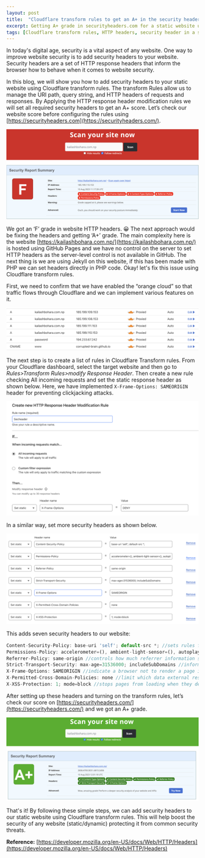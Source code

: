```yaml
---
layout: post
title:  "Cloudflare transform rules to get an A+ in the security header."
excerpt: Getting A+ grade in securityheaders.com for a static website using Cloudflare transform rules.
tags: [Cloudflare transform rules, HTTP headers, security header in a static website,]
---
```


In today's digital age, security is a vital aspect of any website. One way to improve website security is to add security headers to your website. Security headers are a set of HTTP response headers that inform the browser how to behave when it comes to website security. 

In this blog, we will show you how to add security headers to your static website using Cloudflare transform rules. The transform Rules allow us to manage the URI path, query string, and HTTP headers of requests and responses. By Applying the HTTP response header modification rules we will set all required security headers to get an A+ score. Let’s check our website score before configuring the rules using [https://securityheaders.com](https://securityheaders.com/). 

![website HTPP headers](/images/posts/securityheader/header1.png)

We got an ‘F’ grade in website HTTP headers. 😀 The next approach would be fixing the headers and getting ‘A+’ grade. The main complexity here is the website [https://kailashbohara.com.np/](https://kailashbohara.com.np/)  is hosted using GitHub Pages and we have no control on the server to set HTTP headers as the server-level control is not available in GitHub. The next thing is we are using Jekyll on this website, if this has been made with PHP we can set headers directly in PHP code. Okay! let's fix this issue using Cloudflare transform rules. 

First, we need to confirm that we have enabled the “orange cloud” so that traffic flows through Cloudflare and we can implement various features on it. 

![Enable orange cloud in cloudflare](/images/posts/securityheader/header2.png)

The next step is to create a list of rules in Cloudflare Transform rules. From your Cloudflare dashboard, select the target website and then go to _Rules>Transform Rules>modify Response Header_. Then create a new rule checking All incoming requests and set the static response header as shown below. Here, we have implemented `X-Frame-Options: SAMEORIGIN`  header for preventing clickjacking attacks. 

![X-Frame-Options header](/images/posts/securityheader/header3.png)

In a similar way, set more security headers as shown below.

![HTTP headers list](/images/posts/securityheader/header4.png)

This  adds seven security headers to our website: 

```jsx
Content-Security-Policy: base-uri 'self'; default-src *; //sets rules for resources that can be loaded on a web page
Permissions-Policy: accelerometer=(), ambient-light-sensor=(), autoplay=(), battery=(), camera=(), cross-origin-isolated=(), display-capture=(), document-domain=(), encrypted-media=(), execution-while-not-rendered=(), execution-while-out-of-viewport=(), fullscreen=(), geolocation=(), gyroscope=(), keyboard-map=(), magnetometer=(), microphone=(), midi=(), navigation-override=(), payment=(), picture-in-picture=(), publickey-credentials-get=(), screen-wake-lock=(), sync-xhr=(), usb=(), web-share=(), xr-spatial-tracking=() //provides a mechanism to allow and deny the use of browser features in a document or within any iframe
Referrer-Policy: same-origin //controls how much referrer information should be included with requests
Strict-Transport-Security: max-age=31536000; includeSubDomains //informs browsers that the site should only be accessed using HTTPS
X-Frame-Options: SAMEORIGIN //indicate a browser not to render a page in a <frame>, <iframe>, <embed> or <object> tag
X-Permitted-Cross-Domain-Policies: none //limit which data external resources, such as Adobe Flash and PDF documents, can have access on the domain
X-XSS-Protection: 1; mode=block //stops pages from loading when they detect reflected cross-site scripting (XSS) attacks

```

After setting up these headers and turning on the transform rules, let’s check our score on [https://securityheaders.com/](https://securityheaders.com/) and we got an A+ grade. 

![A grade in HTTP header](/images/posts/securityheader/header5.png)

That's it! By following these simple steps, we can add security headers to our static website using Cloudflare transform rules. This will help boost the security of any website (static/dynamic) protecting it from common security threats.

**Reference:** [https://developer.mozilla.org/en-US/docs/Web/HTTP/Headers](https://developer.mozilla.org/en-US/docs/Web/HTTP/Headers)
